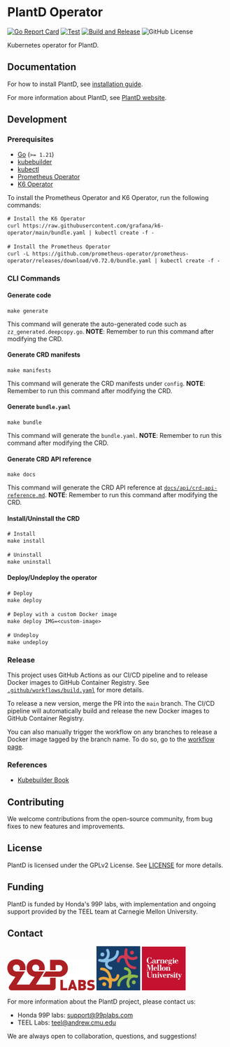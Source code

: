 # PlantD Operator

[![Go Report Card](https://goreportcard.com/badge/github.com/CarnegieMellon-PlantD/PlantD-operator)](https://goreportcard.com/report/github.com/CarnegieMellon-PlantD/PlantD-operator)
[![Test](https://github.com/CarnegieMellon-PlantD/PlantD-operator/actions/workflows/test.yaml/badge.svg)](https://github.com/CarnegieMellon-PlantD/PlantD-operator/actions/workflows/test.yaml)
[![Build and Release](https://github.com/CarnegieMellon-PlantD/PlantD-operator/actions/workflows/build.yaml/badge.svg)](https://github.com/CarnegieMellon-PlantD/PlantD-operator/actions/workflows/build.yaml)
![GitHub License](https://img.shields.io/github/license/CarnegieMellon-PlantD/PlantD-operator?label=License)

Kubernetes operator for PlantD.

## Documentation

For how to install PlantD, see [installation guide](https://plantd.org/docs/tutorial/installation/).

For more information about PlantD, see [PlantD website](https://plantd.org).

## Development

### Prerequisites

- [Go](https://golang.org/) (`>= 1.21`)
- [kubebuilder](https://book.kubebuilder.io/quick-start.html#installation)
- [kubectl](https://kubernetes.io/docs/tasks/tools/install-kubectl/)
- [Prometheus Operator](https://github.com/prometheus-operator/prometheus-operator)
- [K6 Operator](https://github.com/grafana/k6-operator)

To install the Prometheus Operator and K6 Operator, run the following commands:

```shell
# Install the K6 Operator
curl https://raw.githubusercontent.com/grafana/k6-operator/main/bundle.yaml | kubectl create -f -

# Install the Prometheus Operator
curl -L https://github.com/prometheus-operator/prometheus-operator/releases/download/v0.72.0/bundle.yaml | kubectl create -f -
```

### CLI Commands

#### Generate code

```shell
make generate
```

This command will generate the auto-generated code such as `zz_generated.deepcopy.go`.
**NOTE**: Remember to run this command after modifying the CRD.

#### Generate CRD manifests

```shell
make manifests
```

This command will generate the CRD manifests under `config`.
**NOTE**: Remember to run this command after modifying the CRD.

#### Generate `bundle.yaml`

```shell
make bundle
```

This command will generate the `bundle.yaml`.
**NOTE**: Remember to run this command after modifying the CRD.

#### Generate CRD API reference

```shell
make docs
```

This command will generate the CRD API reference at [`docs/api/crd-api-reference.md`](docs/api/crd-api-reference.md).
**NOTE**: Remember to run this command after modifying the CRD.

#### Install/Uninstall the CRD

```shell
# Install
make install

# Uninstall
make uninstall
```

#### Deploy/Undeploy the operator

```shell
# Deploy
make deploy

# Deploy with a custom Docker image
make deploy IMG=<custom-image>

# Undeploy
make undeploy
```

### Release

This project uses GitHub Actions as our CI/CD pipeline and to release Docker images to GitHub Container Registry. See [`.github/workflows/build.yaml`](.github/workflows/build.yaml) for more details.

To release a new version, merge the PR into the `main` branch. The CI/CD pipeline will automatically build and release the new Docker images to GitHub Container Registry.

You can also manually trigger the workflow on any branches to release a Docker image tagged by the branch name. To do so, go to the [workflow page](https://github.com/CarnegieMellon-PlantD/PlantD-operator/actions/workflows/build.yaml).

### References

- [Kubebuilder Book](https://book.kubebuilder.io/)

## Contributing

We welcome contributions from the open-source community, from bug fixes to new features and improvements.

## License

PlantD is licensed under the GPLv2 License. See [LICENSE](LICENSE) for more details.

## Funding

PlantD is funded by Honda's 99P labs, with implementation and ongoing support provided by the TEEL team at Carnegie Mellon University.

## Contact

[<img alt="99p Labs" src="./docs/img/99P_Labs_Red_linear.png" width="200">](https://developer.99plabs.io/home/)
[<img alt="TEEL Lab logo" src="./docs/img/teel-logo.png" width="100">](https://teel.cs.cmu.edu)
[<img alt="Carnegie Mellon University" src="./docs/img/cmu-logo.png" width="100">](https://www.cmu.edu)

For more information about the PlantD project, please contact us:

- Honda 99P labs: support@99plabs.com
- TEEL Labs: teel@andrew.cmu.edu

We are always open to collaboration, questions, and suggestions!
